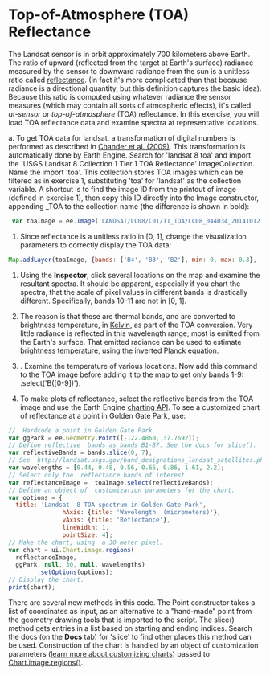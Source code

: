 # Top-of-Atmosphere (TOA) Reflectance 

The Landsat sensor is in orbit approximately 700 kilometers above Earth. The ratio of upward (reflected from the target at Earth's surface) radiance measured by the sensor to downward radiance from the sun is a unitless ratio called [reflectance](https://en.wikipedia.org/wiki/Reflectance). (In fact it's more complicated than that because radiance is a directional quantity, but this definition captures the basic idea). Because this ratio is computed using whatever radiance the sensor measures (which may contain all sorts of atmospheric effects), it's called *at-sensor* or *top-of-atmosphere* (TOA) reflectance. In this exercise, you will load TOA reflectance data and examine spectra at representative locations.


a.       To get TOA data for landsat, a transformation of digital numbers is performed as described in [Chander et al. (2009)](http://www.sciencedirect.com/science/article/pii/S0034425709000169). This transformation is automatically done by Earth Engine. Search for 'landsat 8 toa' and import the 'USGS Landsat 8 Collection 1 Tier 1 TOA Reflectance' ImageCollection. Name the import 'toa'. This collection stores TOA images which can be filtered as in exercise 1, substituting 'toa' for 'landsat' as the collection variable. A shortcut is to find the image ID from the printout of image (defined in exercise 1), then copy this ID directly into the Image constructor, appending _TOA to the collection name (the difference is shown in bold):

```javascript
 var toaImage = ee.Image('LANDSAT/LC08/C01/T1_TOA/LC08_044034_20141012');  
```


1. Since reflectance is a unitless ratio in [0, 1], change the visualization parameters to correctly display the TOA data:

```javascript
Map.addLayer(toaImage, {bands: ['B4', 'B3', 'B2'], min: 0, max: 0.3},  'toa');  
```


1. Using the **Inspector**, click several locations on the map and examine the resultant spectra. It should be apparent, especially if you chart the spectra, that the scale of pixel values in different bands is drastically different. Specifically, bands 10-11 are not in [0, 1]. 
2. The reason is that these are thermal bands, and are converted to brightness temperature, in [Kelvin](https://en.wikipedia.org/wiki/Kelvin), as part of the TOA conversion. Very little radiance is reflected in this wavelength range; most is emitted from the Earth's surface. That emitted radiance can be used to estimate [brightness temperature](https://en.wikipedia.org/wiki/Brightness_temperature), using the inverted [Planck equation](https://en.wikipedia.org/wiki/Planck's_law). 
3. . Examine the temperature of various locations. Now add this command to the TOA image before adding it to the map to get only bands 1-9: .select('B([0-9])'). 


1. To make plots of reflectance, select the reflective bands from the TOA image and use the Earth Engine [charting API](https://developers.google.com/earth-engine/charts). To see a customized chart of reflectance at a point in Golden Gate Park, use:

```javascript
//  Hardcode a point in Golden Gate Park.   
var ggPark = ee.Geometry.Point([-122.4860, 37.7692]);      
// Define reflective  bands as bands B1-B7. See the docs for slice().   
var reflectiveBands = bands.slice(0, 7);      
// See  http://landsat.usgs.gov/band_designations_landsat_satellites.php   
var wavelengths = [0.44, 0.48, 0.56, 0.65, 0.86, 1.61, 2.2];      
// Select only the  reflectance bands of interest.   
var reflectanceImage =  toaImage.select(reflectiveBands);      
// Define an object of  customization parameters for the chart.   
var options = {
  title: 'Landsat  8 TOA spectrum in Golden Gate Park',    
               hAxis: {title: 'Wavelength  (micrometers)'},
               vAxis: {title: 'Reflectance'},
               lineWidth: 1,
               pointSize: 4};      
// Make the chart, using  a 30 meter pixel.   
var chart = ui.Chart.image.regions(
  reflectanceImage, 
  ggPark, null, 30, null, wavelengths)
		.setOptions(options);      
// Display the chart.   
print(chart);  
```

There are several new methods in this code. The Point constructor takes a list of coordinates as input, as an alternative to a "hand-made" point from the geometry drawing tools that is imported to the script. The slice() method gets entries in a list based on starting and ending indices. Search the docs (on the **Docs** tab) for 'slice' to find other places this method can be used. Construction of the chart is handled by an object of customization parameters ([learn more about customizing charts](https://developers.google.com/earth-engine/charts_image_histogram)) passed to [Chart.image.regions()](https://developers.google.com/earth-engine/charts_image_regions).